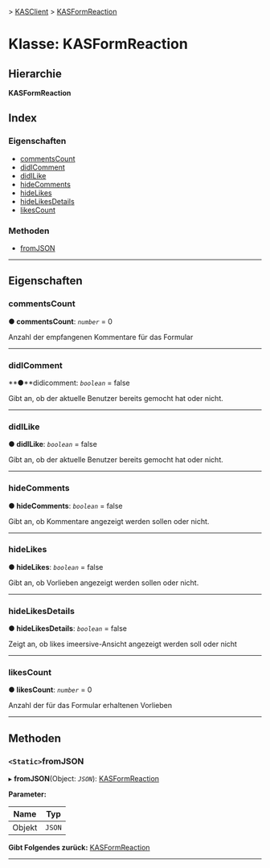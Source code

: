 [](../README.md) > [KASClient](../modules/kasclient.md) > [KASFormReaction](../classes/kasclient.kasformreaction.md)

# <a name="class-kasformreaction"></a>Klasse: KASFormReaction

## <a name="hierarchy"></a>Hierarchie

**KASFormReaction**

## <a name="index"></a>Index 

### <a name="properties"></a>Eigenschaften

* [commentsCount](kasclient.kasformreaction.md#commentscount)
* [didIComment](kasclient.kasformreaction.md#didicomment)
* [didILike](kasclient.kasformreaction.md#didilike)
* [hideComments](kasclient.kasformreaction.md#hidecomments)
* [hideLikes](kasclient.kasformreaction.md#hidelikes)
* [hideLikesDetails](kasclient.kasformreaction.md#hidelikesdetails)
* [likesCount](kasclient.kasformreaction.md#likescount)
### <a name="methods"></a>Methoden

* [fromJSON](kasclient.kasformreaction.md#fromjson)

---

## <a name="properties"></a>Eigenschaften

<a id="commentscount"></a>

###  <a name="commentscount"></a>commentsCount

**● commentsCount**: *`number`* = 0

Anzahl der empfangenen Kommentare für das Formular

___

<a id="didicomment"></a>

###  <a name="didicomment"></a>didIComment

**●**didicomment: *`boolean`* = false

Gibt an, ob der aktuelle Benutzer bereits gemocht hat oder nicht.

___

<a id="didilike"></a>

###  <a name="didilike"></a>didILike

**● didILike**: *`boolean`* = false

Gibt an, ob der aktuelle Benutzer bereits gemocht hat oder nicht.

___

<a id="hidecomments"></a>

###  <a name="hidecomments"></a>hideComments

**● hideComments**: *`boolean`* = false

Gibt an, ob Kommentare angezeigt werden sollen oder nicht.

___

<a id="hidelikes"></a>

###  <a name="hidelikes"></a>hideLikes

**● hideLikes**: *`boolean`* = false

Gibt an, ob Vorlieben angezeigt werden sollen oder nicht.

___

<a id="hidelikesdetails"></a>

###  <a name="hidelikesdetails"></a>hideLikesDetails

**● hideLikesDetails**: *`boolean`* = false

Zeigt an, ob likes imeersive-Ansicht angezeigt werden soll oder nicht

___

<a id="likescount"></a>

###  <a name="likescount"></a>likesCount

**● likesCount**: *`number`* = 0

Anzahl der für das Formular erhaltenen Vorlieben

___

## <a name="methods"></a>Methoden

<a id="fromjson"></a>

### <a name="static-fromjson"></a>`<Static>`fromJSON

▸ **fromJSON**(Object: *`JSON`*): [KASFormReaction](kasclient.kasformreaction.md)

**Parameter:**

| Name | Typ |
| ------ | ------ |
| Objekt | `JSON` |

**Gibt Folgendes zurück:** [KASFormReaction](kasclient.kasformreaction.md)

___

